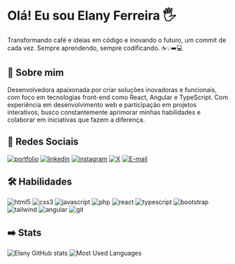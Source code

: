 # Olá! Eu sou Elany Ferreira 🖐️

Transformando café e ideias em código e inovando o futuro, um commit de cada vez. Sempre aprendendo, sempre codificando. ☕💡➡️💻


## 🚀 Sobre mim
Desenvolvedora apaixonada por criar soluções inovadoras e funcionais, com foco em tecnologias front-end como React, Angular e TypeScript. Com experiência em desenvolvimento web e participação em projetos interativos, busco constantemente aprimorar minhas habilidades e colaborar em iniciativas que fazem a diferença.


## 🔗 Redes Sociais
[![portfolio](https://img.shields.io/badge/my_portfolio-000?style=for-the-badge&logo=ko-fi&logoColor=white)](https://ebsouzaa.vercel.app/) [![linkedin](https://img.shields.io/badge/linkedin-0A66C2?style=for-the-badge&logo=linkedin&logoColor=white)](https://www.linkedin.com/in/ebsouzaa/) [![instagram](https://img.shields.io/badge/Instagram-E4405F?style=for-the-badge&logo=instagram&logoColor=white)](https://twitter.com/) [![X](https://img.shields.io/badge/X-000?style=for-the-badge&logo=x)](https://x.com/Ellany0828/) [![E-mail](https://img.shields.io/badge/-Email-000?style=for-the-badge&logo=microsoft-outlook&logoColor=007BFF)](mailto:ellanysouza08@gmail.com)


## 🛠 Habilidades

![html5](https://img.shields.io/badge/HTML5-E34F26?style=for-the-badge&logo=html5&logoColor=white) ![css3](https://img.shields.io/badge/CSS3-1572B6?style=for-the-badge&logo=css3&logoColor=white) ![javascript](https://img.shields.io/badge/JavaScript-323330?style=for-the-badge&logo=javascript&logoColor=F7DF1E) ![php](https://img.shields.io/badge/PHP-777BB4?style=for-the-badge&logo=php&logoColor=white) ![react](https://img.shields.io/badge/React-20232A?style=for-the-badge&logo=react&logoColor=61DAFB) ![typescript](https://img.shields.io/badge/TypeScript-007ACC?style=for-the-badge&logo=typescript&logoColor=white)  ![bootstrap](https://img.shields.io/badge/Bootstrap-563D7C?style=for-the-badge&logo=bootstrap&logoColor=white)   ![tailwind](https://img.shields.io/badge/Tailwind_CSS-38B2AC?style=for-the-badge&logo=tailwind-css&logoColor=white)  ![angular](https://img.shields.io/badge/Angular-DD0031?style=for-the-badge&logo=angular&logoColor=white) ![git](https://img.shields.io/badge/Git-E84E31?style=for-the-badge&logo=git&logoColor=white) 

## ➡️ Stats

![Elany GitHub stats](https://github-readme-stats.vercel.app/api?username=ElanyFS&show_icons=true&theme=radical)  ![Most Used Languages](https://github-readme-stats-git-masterrstaa-rickstaa.vercel.app/api/top-langs/?username=elanyfs&layout=compact&bg_color=000&border_color=30A3DC&title_color=E94D5F&text_color=FFF)
